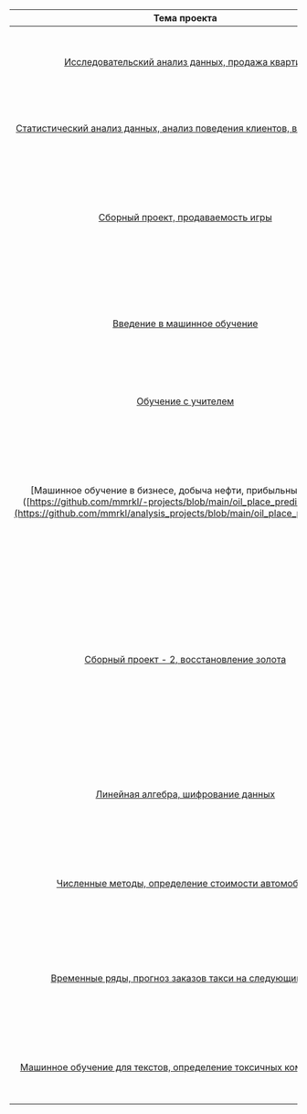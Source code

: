 | Тема проекта | Описание | 
| :----------------------: | :--------------------------------- | 
| [Исследовательский анализ данных, продажа квартир](https://github.com/mmrkl/-projects/blob/main/property.ipynb) | Предобработка полученных данных. Просмотр влияния различных критериев по продажи квартир|
| [Статистический анализ данных, анализ поведения клиентов, выбор тарифа](https://github.com/mmrkl/-projects/blob/main/statistic.ipynb) | Определение коммерческой успешности тарифов сотового оператора | 
| [Сборный проект, продаваемость игры](https://github.com/mmrkl/-projects/blob/main/pattern_of_a_successful_game.ipynb) | Анализ открытых данных, и поиск потенциально популярного продукта, что позволит компании заказчику спланировать рекламные кампании |
| [Введение в машинное обучение](https://github.com/mmrkl/-projects/blob/main/tariff_recommendation.ipynb) | Построение модели машинного обучения для системы предложений тарифных планов клиентам мобильной связи. | 
| [Обучение с учителем](https://github.com/mmrkl/-projects/blob/main/client_prediction.ipynb) | Построение модели машинного обучения для прогноза оттока клиентов банка.| 
| [Машинное обучение в бизнесе, добыча нефти, прибыльный регион]([https://github.com/mmrkl/-projects/blob/main/oil_place_prediction.ipynb](https://github.com/mmrkl/analysis_projects/blob/main/oil_place_predict.ipynb) | Построение модели машинного обучения по определению региона, где добыча нефти принесёт наибольшую прибыль. Анализ возможной прибыли и рисков техникой *Bootstrap.* |
| [Сборный проект - 2, восстановление золота](https://github.com/mmrkl/-projects/blob/main/gold_recovery.ipynb) | Построение модели машинного обучения для предсказания коэффициента восстановления золота из золотосодержащей руды на основе данных с параметрами поступающего сырья и параметров процесса очистки. | 
| [Линейная алгебра, шифрование данных](https://github.com/mmrkl/-projects/blob/main/data_protection.ipynb) | Разработка метода преобразования данных, чтобы по ним было сложно восстановить персональную информацию с обоснованием. | 
| [Численные методы, определение стоимости автомобиля](https://github.com/mmrkl/analysis_projects/blob/main/cars_value.ipynb) | Построение модели машинного обучения для определения рыночной стоимости автомобиля |  
| [Временные ряды, прогноз заказов такси на следующий час](https://github.com/mmrkl/-projects/blob/main/taxi_time.ipynb) | Подготовка признаков и построение модели машинного обучения для определение количества заказов такси от времени. |
| [Машинное обучение для текстов, определение токсичных комментариев](https://github.com/mmrkl/-projects/blob/main/text_toxic.ipynb) | Обучение модели классифицировать текстовые комментарии на позитивные и негативные.|
